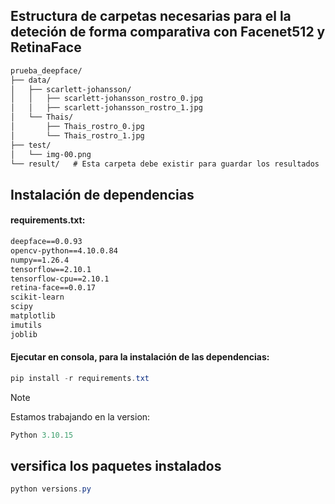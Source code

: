 ## Estructura de carpetas necesarias para el la deteción de forma comparativa con Facenet512 y RetinaFace
```txt
prueba_deepface/
├── data/
│   ├── scarlett-johansson/
│   │   ├── scarlett-johansson_rostro_0.jpg
│   │   ├── scarlett-johansson_rostro_1.jpg
│   └── Thais/
│       ├── Thais_rostro_0.jpg
│       └── Thais_rostro_1.jpg
├── test/
│   └── img-00.png
└── result/   # Esta carpeta debe existir para guardar los resultados
```
## Instalación de dependencias
#### requirements.txt:
```txt
deepface==0.0.93
opencv-python==4.10.0.84
numpy==1.26.4
tensorflow==2.10.1
tensorflow-cpu==2.10.1
retina-face==0.0.17
scikit-learn
scipy
matplotlib
imutils
joblib
```
#### Ejecutar en consola, para la instalación de las dependencias:
```powershell
pip install -r requirements.txt
```

>[!NOTE] 
>Estamos trabajando en la version:
>```powershell
>Python 3.10.15
>```
## versifica los paquetes instalados
```powershell
python versions.py
```

